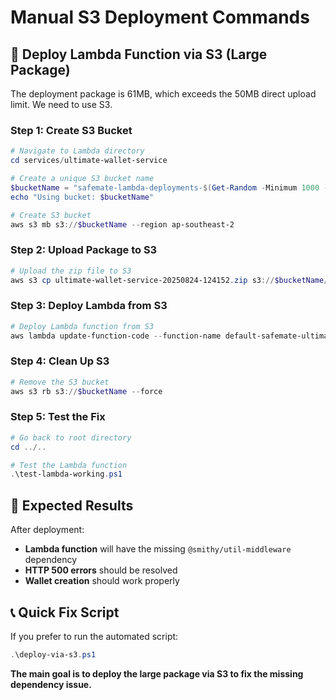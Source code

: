# Manual S3 Deployment Commands

## 🔧 **Deploy Lambda Function via S3 (Large Package)**

The deployment package is 61MB, which exceeds the 50MB direct upload limit. We need to use S3.

### **Step 1: Create S3 Bucket**
```powershell
# Navigate to Lambda directory
cd services/ultimate-wallet-service

# Create a unique S3 bucket name
$bucketName = "safemate-lambda-deployments-$(Get-Random -Minimum 1000 -Maximum 9999)"
echo "Using bucket: $bucketName"

# Create S3 bucket
aws s3 mb s3://$bucketName --region ap-southeast-2
```

### **Step 2: Upload Package to S3**
```powershell
# Upload the zip file to S3
aws s3 cp ultimate-wallet-service-20250824-124152.zip s3://$bucketName/ultimate-wallet-service-20250824-124152.zip
```

### **Step 3: Deploy Lambda from S3**
```powershell
# Deploy Lambda function from S3
aws lambda update-function-code --function-name default-safemate-ultimate-wallet --s3-bucket $bucketName --s3-key ultimate-wallet-service-20250824-124152.zip --region ap-southeast-2
```

### **Step 4: Clean Up S3**
```powershell
# Remove the S3 bucket
aws s3 rb s3://$bucketName --force
```

### **Step 5: Test the Fix**
```powershell
# Go back to root directory
cd ../..

# Test the Lambda function
.\test-lambda-working.ps1
```

## 🎯 **Expected Results**
After deployment:
- **Lambda function** will have the missing `@smithy/util-middleware` dependency
- **HTTP 500 errors** should be resolved
- **Wallet creation** should work properly

## 📞 **Quick Fix Script**
If you prefer to run the automated script:
```powershell
.\deploy-via-s3.ps1
```

**The main goal is to deploy the large package via S3 to fix the missing dependency issue.**
